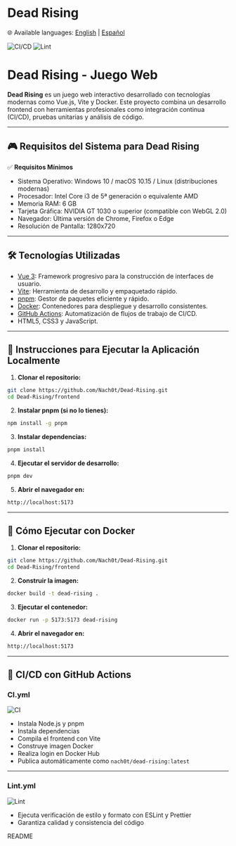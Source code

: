 # Dead Rising

🌐 Available languages: [English](README.md) | [Español](README.es.md)


![CI/CD](https://github.com/Nach0t/Dead-Rising/actions/workflows/CI.yml/badge.svg)
![Lint](https://github.com/Nach0t/Dead-Rising/actions/workflows/Lint.yml/badge.svg)

# Dead Rising - Juego Web

**Dead Rising** es un juego web interactivo desarrollado con tecnologías modernas como Vue.js, Vite y Docker. Este proyecto combina un desarrollo frontend con herramientas profesionales como integración continua (CI/CD), pruebas unitarias y análisis de código.

---

## 🎮 Requisitos del Sistema para Dead Rising

✅ **Requisitos Mínimos**
- Sistema Operativo: Windows 10 / macOS 10.15 / Linux (distribuciones modernas)
- Procesador: Intel Core i3 de 5ª generación o equivalente AMD
- Memoria RAM: 6 GB
- Tarjeta Gráfica: NVIDIA GT 1030 o superior (compatible con WebGL 2.0)
- Navegador: Última versión de Chrome, Firefox o Edge
- Resolución de Pantalla: 1280x720

---

## 🛠 Tecnologías Utilizadas

- [Vue 3](https://vuejs.org/): Framework progresivo para la construcción de interfaces de usuario.
- [Vite](https://vitejs.dev/): Herramienta de desarrollo y empaquetado rápido.
- [pnpm](https://pnpm.io/): Gestor de paquetes eficiente y rápido.
- [Docker](https://www.docker.com/): Contenedores para despliegue y desarrollo consistentes.
- [GitHub Actions](https://github.com/features/actions): Automatización de flujos de trabajo de CI/CD.
- HTML5, CSS3 y JavaScript.

---

## 🚀 Instrucciones para Ejecutar la Aplicación Localmente

1. **Clonar el repositorio:**
```bash
git clone https://github.com/Nach0t/Dead-Rising.git
cd Dead-Rising/frontend
```

2. **Instalar pnpm (si no lo tienes):**
```bash
npm install -g pnpm
```

3. **Instalar dependencias:**
```bash
pnpm install
```

4. **Ejecutar el servidor de desarrollo:**
```bash
pnpm dev
```

5. **Abrir el navegador en:**
```bash
http://localhost:5173
```

---

## 🐳 Cómo Ejecutar con Docker

1. **Clonar el repositorio:**
```bash
git clone https://github.com/Nach0t/Dead-Rising.git
cd Dead-Rising/frontend
```

2. **Construir la imagen:**
```bash
docker build -t dead-rising .
```

3. **Ejecutar el contenedor:**
```bash
docker run -p 5173:5173 dead-rising
```

4. **Abrir el navegador en:**
```bash
http://localhost:5173
```

---

## 🔄 CI/CD con GitHub Actions


### CI.yml

![CI](https://github.com/Nach0t/Dead-Rising/actions/workflows/CI.yml/badge.svg)

- Instala Node.js y pnpm
- Instala dependencias
- Compila el frontend con Vite
- Construye imagen Docker
- Realiza login en Docker Hub
- Publica automáticamente como `nach0t/dead-rising:latest`

---

### Lint.yml

![Lint](https://github.com/Nach0t/Dead-Rising/actions/workflows/Lint.yml/badge.svg)

- Ejecuta verificación de estilo y formato con ESLint y Prettier
- Garantiza calidad y consistencia del código

README
